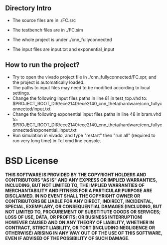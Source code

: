 ## Directory Intro

* The source files are in ./FC.src

* The testbench files are in ./FC.sim

* The whole project is under ./cnn_fullyconnected

* The input files are input.txt and exponential_input

## How to run the project?

* Try to open the vivado project file in ./cnn_fullyconnected/FC.xpr, and the project is automatically loaded.
* The paths to input files may need to be modified according to local settings.
* Change the following input files paths in line 81 in test_top.vhd to: $PROJECT_ROOT_DIR/ece2140/ece2140_cnn_theta/hardware/cnn_fullyconnected/input.txt
* Change the following exponential input files paths in line 48 in bram.vhd to: $PROJECT_ROOT_DIR/ece2140/ece2140_cnn_theta/hardware/cnn_fullyconnected/exponential_input.txt
* Run simulation in vivado, and type "restart" then "run all" (required to run very long time) in Tcl cmd line console.

# BSD License

**THIS SOFTWARE IS PROVIDED BY THE COPYRIGHT HOLDERS AND CONTRIBUTORS "AS IS" AND ANY EXPRESS OR IMPLIED WARRANTIES, INCLUDING, BUT NOT LIMITED TO, THE IMPLIED WARRANTIES OF MERCHANTABILITY AND FITNESS FOR A PARTICULAR PURPOSE ARE DISCLAIMED. IN NO EVENT SHALL THE COPYRIGHT OWNER OR CONTRIBUTORS BE LIABLE FOR ANY DIRECT, INDIRECT, INCIDENTAL, SPECIAL, EXEMPLARY, OR CONSEQUENTIAL DAMAGES (INCLUDING, BUT NOT LIMITED TO, PROCUREMENT OF SUBSTITUTE GOODS OR SERVICES; LOSS OF USE, DATA, OR PROFITS; OR BUSINESS INTERRUPTION) HOWEVER CAUSED AND ON ANY THEORY OF LIABILITY, WHETHER IN CONTRACT, STRICT LIABILITY, OR TORT (INCLUDING NEGLIGENCE OR OTHERWISE) ARISING IN ANY WAY OUT OF THE USE OF THIS SOFTWARE, EVEN IF ADVISED OF THE POSSIBILITY OF SUCH DAMAGE.**
